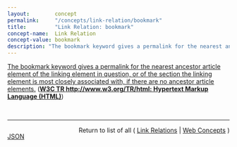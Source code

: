 ```yaml
---
layout:        concept
permalink:     "/concepts/link-relation/bookmark"
title:         "Link Relation: bookmark"
concept-name:  Link Relation
concept-value: bookmark
description: "The bookmark keyword gives a permalink for the nearest ancestor article element of the linking element in question, or of the section the linking element is most closely associated with, if there are no ancestor article elements."
---
```


[The bookmark keyword gives a permalink for the nearest ancestor article element of the linking element in question, or of the section the linking element is most closely associated with, if there are no ancestor article elements.](https://www.w3.org/TR/html/links.html#link-type-bookmark "Read documentation for Link Relation &#34;bookmark&#34;") (**[W3C TR http://www.w3.org/TR/html: Hypertext Markup Language (HTML)](/specs/W3C/TR/html "This specification defines the 5th major version, second minor revision of the core language of the World Wide Web: the Hypertext Markup Language (HTML). In this version, new features continue to be introduced to help Web application authors, new elements continue to be introduced based on research into prevailing authoring practices, and special attention continues to be given to defining clear conformance criteria for user agents in an effort to improve interoperability.")**)

<br/>
<hr/>

<p style="float : left"><a href="./bookmark.json" title="JSON representing this particular Web Concept value">JSON</a></p>
<p style="text-align: right">Return to list of all ( <a href="../link-relation/">Link Relations</a> | <a href="../">Web Concepts</a> )</p>
